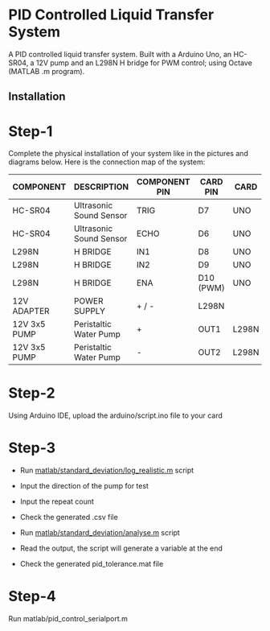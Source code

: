 # PID Controlled Liquid Transfer System
A PID controlled liquid transfer system. Built with a Arduino Uno, an HC-SR04, a 12V pump and an L298N H bridge for PWM control; using Octave (MATLAB .m program).

## Installation 
# Step-1
Complete the physical installation of your system like in the pictures and diagrams below.
Here is the connection map of the system:

COMPONENT | DESCRIPTION | COMPONENT PIN | CARD PIN | CARD
--- | --- | --- | --- | ---
HC-SR04 | Ultrasonic Sound Sensor | TRIG | D7 | UNO
HC-SR04 | Ultrasonic Sound Sensor | ECHO | D6 | UNO
L298N | H BRIDGE | IN1 | D8 | UNO
L298N | H BRIDGE | IN2 | D9 | UNO
L298N | H BRIDGE | ENA | D10 (PWM) | UNO
12V ADAPTER | POWER SUPPLY | + / - | L298N
12V 3x5 PUMP | Peristaltic Water Pump | + | OUT1 | L298N
12V 3x5 PUMP | Peristaltic Water Pump | - | OUT2 | L298N


# Step-2
Using Arduino IDE, upload the arduino/script.ino file to your card

# Step-3
- Run [matlab/standard_deviation/log_realistic.m](https://github.com/DevBD1/PID_Controlled_Liquid_Transfer/blob/main/matlab/standard_deviation/log_realistic.m) script
- Input the direction of the pump for test
- Input the repeat count
- Check the generated .csv file 

- Run [matlab/standard_deviation/analyse.m](https://github.com/DevBD1/PID_Controlled_Liquid_Transfer/blob/main/matlab/standard_deviation/analyse.m) script
- Read the output, the script will generate a variable at the end
- Check the generated pid_tolerance.mat file

# Step-4
Run matlab/pid_control_serialport.m
